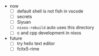 - now
  - [ ] default shell is not fish in vscode
  - [ ] secrets
  - [ ] Siyuan
  - [ ] `nixos-rebuild` auto uses this directory
  - [ ] c and cpp development in nixos
- future
  - [ ] try helix text editor
  - [ ] fcitx5-rime
